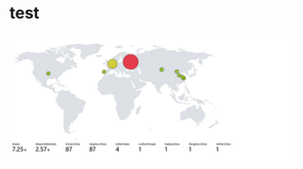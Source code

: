 # test

![this is my image](https://github.com/Roo87roo/test/blob/main/My-SQL-AUTH-FAIL%20(before).jpg?raw=true)
